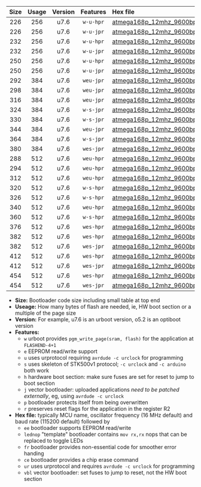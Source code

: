 |Size|Usage|Version|Features|Hex file|
|:-:|:-:|:-:|:-:|:--|
|226|256|u7.6|`w-u-hpr`|[atmega168p_12mhz_9600bps_ur.hex](https://raw.githubusercontent.com/stefanrueger/urboot/main//atmega168p_12mhz_9600bps_ur.hex)|
|226|256|u7.6|`w-u-jpr`|[atmega168p_12mhz_9600bps_ur_vbl.hex](https://raw.githubusercontent.com/stefanrueger/urboot/main//atmega168p_12mhz_9600bps_ur_vbl.hex)|
|232|256|u7.6|`w-u-hpr`|[atmega168p_12mhz_9600bps_lednop_ur.hex](https://raw.githubusercontent.com/stefanrueger/urboot/main//atmega168p_12mhz_9600bps_lednop_ur.hex)|
|232|256|u7.6|`w-u-jpr`|[atmega168p_12mhz_9600bps_lednop_ur_vbl.hex](https://raw.githubusercontent.com/stefanrueger/urboot/main//atmega168p_12mhz_9600bps_lednop_ur_vbl.hex)|
|250|256|u7.6|`w-u-hpr`|[atmega168p_12mhz_9600bps_lednop_fr_ur.hex](https://raw.githubusercontent.com/stefanrueger/urboot/main//atmega168p_12mhz_9600bps_lednop_fr_ur.hex)|
|250|256|u7.6|`w-u-jpr`|[atmega168p_12mhz_9600bps_lednop_fr_ur_vbl.hex](https://raw.githubusercontent.com/stefanrueger/urboot/main//atmega168p_12mhz_9600bps_lednop_fr_ur_vbl.hex)|
|292|384|u7.6|`weu-jpr`|[atmega168p_12mhz_9600bps_ee_ur_vbl.hex](https://raw.githubusercontent.com/stefanrueger/urboot/main//atmega168p_12mhz_9600bps_ee_ur_vbl.hex)|
|298|384|u7.6|`weu-jpr`|[atmega168p_12mhz_9600bps_ee_lednop_ur_vbl.hex](https://raw.githubusercontent.com/stefanrueger/urboot/main//atmega168p_12mhz_9600bps_ee_lednop_ur_vbl.hex)|
|316|384|u7.6|`weu-jpr`|[atmega168p_12mhz_9600bps_ee_lednop_fr_ur_vbl.hex](https://raw.githubusercontent.com/stefanrueger/urboot/main//atmega168p_12mhz_9600bps_ee_lednop_fr_ur_vbl.hex)|
|324|384|u7.6|`w-s-jpr`|[atmega168p_12mhz_9600bps_vbl.hex](https://raw.githubusercontent.com/stefanrueger/urboot/main//atmega168p_12mhz_9600bps_vbl.hex)|
|330|384|u7.6|`w-s-jpr`|[atmega168p_12mhz_9600bps_lednop_vbl.hex](https://raw.githubusercontent.com/stefanrueger/urboot/main//atmega168p_12mhz_9600bps_lednop_vbl.hex)|
|344|384|u7.6|`weu-jpr`|[atmega168p_12mhz_9600bps_ee_lednop_fr_ce_ur_vbl.hex](https://raw.githubusercontent.com/stefanrueger/urboot/main//atmega168p_12mhz_9600bps_ee_lednop_fr_ce_ur_vbl.hex)|
|364|384|u7.6|`w-s-jpr`|[atmega168p_12mhz_9600bps_lednop_fr_vbl.hex](https://raw.githubusercontent.com/stefanrueger/urboot/main//atmega168p_12mhz_9600bps_lednop_fr_vbl.hex)|
|380|384|u7.6|`wes-jpr`|[atmega168p_12mhz_9600bps_ee_vbl.hex](https://raw.githubusercontent.com/stefanrueger/urboot/main//atmega168p_12mhz_9600bps_ee_vbl.hex)|
|288|512|u7.6|`weu-hpr`|[atmega168p_12mhz_9600bps_ee_ur.hex](https://raw.githubusercontent.com/stefanrueger/urboot/main//atmega168p_12mhz_9600bps_ee_ur.hex)|
|294|512|u7.6|`weu-hpr`|[atmega168p_12mhz_9600bps_ee_lednop_ur.hex](https://raw.githubusercontent.com/stefanrueger/urboot/main//atmega168p_12mhz_9600bps_ee_lednop_ur.hex)|
|312|512|u7.6|`weu-hpr`|[atmega168p_12mhz_9600bps_ee_lednop_fr_ur.hex](https://raw.githubusercontent.com/stefanrueger/urboot/main//atmega168p_12mhz_9600bps_ee_lednop_fr_ur.hex)|
|320|512|u7.6|`w-s-hpr`|[atmega168p_12mhz_9600bps.hex](https://raw.githubusercontent.com/stefanrueger/urboot/main//atmega168p_12mhz_9600bps.hex)|
|326|512|u7.6|`w-s-hpr`|[atmega168p_12mhz_9600bps_lednop.hex](https://raw.githubusercontent.com/stefanrueger/urboot/main//atmega168p_12mhz_9600bps_lednop.hex)|
|340|512|u7.6|`weu-hpr`|[atmega168p_12mhz_9600bps_ee_lednop_fr_ce_ur.hex](https://raw.githubusercontent.com/stefanrueger/urboot/main//atmega168p_12mhz_9600bps_ee_lednop_fr_ce_ur.hex)|
|360|512|u7.6|`w-s-hpr`|[atmega168p_12mhz_9600bps_lednop_fr.hex](https://raw.githubusercontent.com/stefanrueger/urboot/main//atmega168p_12mhz_9600bps_lednop_fr.hex)|
|376|512|u7.6|`wes-hpr`|[atmega168p_12mhz_9600bps_ee.hex](https://raw.githubusercontent.com/stefanrueger/urboot/main//atmega168p_12mhz_9600bps_ee.hex)|
|382|512|u7.6|`wes-hpr`|[atmega168p_12mhz_9600bps_ee_lednop.hex](https://raw.githubusercontent.com/stefanrueger/urboot/main//atmega168p_12mhz_9600bps_ee_lednop.hex)|
|382|512|u7.6|`wes-jpr`|[atmega168p_12mhz_9600bps_ee_lednop_vbl.hex](https://raw.githubusercontent.com/stefanrueger/urboot/main//atmega168p_12mhz_9600bps_ee_lednop_vbl.hex)|
|412|512|u7.6|`wes-hpr`|[atmega168p_12mhz_9600bps_ee_lednop_fr.hex](https://raw.githubusercontent.com/stefanrueger/urboot/main//atmega168p_12mhz_9600bps_ee_lednop_fr.hex)|
|412|512|u7.6|`wes-jpr`|[atmega168p_12mhz_9600bps_ee_lednop_fr_vbl.hex](https://raw.githubusercontent.com/stefanrueger/urboot/main//atmega168p_12mhz_9600bps_ee_lednop_fr_vbl.hex)|
|454|512|u7.6|`wes-hpr`|[atmega168p_12mhz_9600bps_ee_lednop_fr_ce.hex](https://raw.githubusercontent.com/stefanrueger/urboot/main//atmega168p_12mhz_9600bps_ee_lednop_fr_ce.hex)|
|454|512|u7.6|`wes-jpr`|[atmega168p_12mhz_9600bps_ee_lednop_fr_ce_vbl.hex](https://raw.githubusercontent.com/stefanrueger/urboot/main//atmega168p_12mhz_9600bps_ee_lednop_fr_ce_vbl.hex)|

- **Size:** Bootloader code size including small table at top end
- **Useage:** How many bytes of flash are needed, ie, HW boot section or a multiple of the page size
- **Version:** For example, u7.6 is an urboot version, o5.2 is an optiboot version
- **Features:**
  + `w` urboot provides `pgm_write_page(sram, flash)` for the application at `FLASHEND-4+1`
  + `e` EEPROM read/write support
  + `u` uses urprotocol requiring `avrdude -c urclock` for programming
  + `s` uses skeleton of STK500v1 protocol; `-c urclock` and `-c arduino` both work
  + `h` hardware boot section: make sure fuses are set for reset to jump to boot section
  + `j` vector bootloader: uploaded applications *need to be patched externally*, eg, using `avrdude -c urclock`
  + `p` bootloader protects itself from being overwritten
  + `r` preserves reset flags for the application in the register R2
- **Hex file:** typically MCU name, oscillator frequency (16 MHz default) and baud rate (115200 default) followed by
  + `ee` bootloader supports EEPROM read/write
  + `lednop` "template" bootloader contains `mov rx,rx` nops that can be replaced to toggle LEDs
  + `fr` bootloader provides non-essential code for smoother error handing
  + `ce` bootloader provides a chip erase command
  + `ur` uses urprotocol and requires `avrdude -c urclock` for programming
  + `vbl` vector bootloader: set fuses to jump to reset, not the HW boot section
